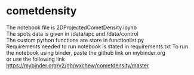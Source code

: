 # cometdensity
The notebook file is 2DProjectedCometDensity.ipynb  
The spots data is given in /data/apc and /data/control  
The custom python functions are store in functionlist.py  
Requirements needed to run notebook is stated in requirements.txt
To run the notebook using binder, paste the github link on mybinder.org  
or use the following link  
https://mybinder.org/v2/gh/wxchew/cometdensity/master
